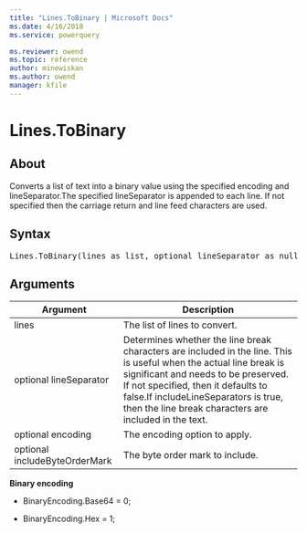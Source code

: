 ```yaml
---
title: "Lines.ToBinary | Microsoft Docs"
ms.date: 4/16/2018
ms.service: powerquery

ms.reviewer: owend
ms.topic: reference
author: minewiskan
ms.author: owend
manager: kfile
---
```

# Lines.ToBinary

  
## About  
Converts a list of text into a binary value using the specified encoding and lineSeparator.The specified lineSeparator is appended to each line. If not specified then the carriage return and line feed characters are used.  
  
## Syntax

<pre>
Lines.ToBinary(lines as list, optional lineSeparator as nullable text,  optional encoding as nullable number, optional includeByteOrderMark as nullable logical)as binary  
</pre>
  
## Arguments  
  
|Argument|Description|  
|------------|---------------|  
|lines|The list of lines to convert.|  
|optional lineSeparator|Determines whether the line break characters are included in the line.  This is useful when the actual line break is significant and needs to be preserved.  If not specified, then it defaults to false.If includeLineSeparators is true, then the line break characters are included in the text.|  
|optional encoding|The encoding option to apply.|  
|optional includeByteOrderMark|The byte order mark to include.|  
  
**Binary encoding**  
  
-   BinaryEncoding.Base64 = 0;  
  
-   BinaryEncoding.Hex = 1;  
  
